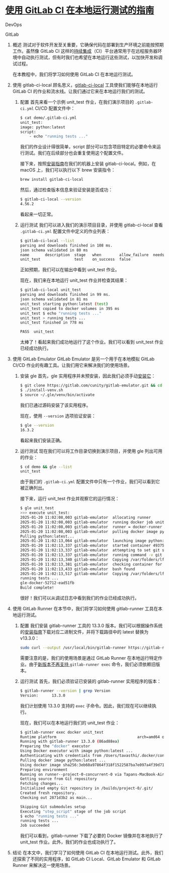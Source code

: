 # [使用 GitLab CI 在本地运行测试的指南](https://www.baeldung.com/ops/gitlab-execute-tests-locally)

DevOps

GitLab

1. 概述
    测试对于软件开发至关重要，它确保代码在部署到生产环境之前能按预期工作。虽然像 GitLab CI 这样的[持续集成](https://www.baeldung.com/cs/continuous-integration-deployment-delivery)（CI）平台通常用于在远程服务器环境中自动执行测试，但有时我们也希望在本地运行这些测试，以加快开发和调试过程。

    在本教程中，我们将学习如何使用 GitLab CI 在本地运行测试。

2. 使用 gitlab-ci-local
    顾名思义，[gitlab-ci-local](https://github.com/firecow/gitlab-ci-local) 工具使我们能够在本地运行 GitLab CI 的作业和流水线。让我们通过它来在本地运行我们的测试。

    1. 配置
        首先来看一个示例 unit_test 作业，在我们演示项目的 `.gitlab-ci.yml` CI/CD 配置文件中：

        ```bash
        $ cat demo/.gitlab-ci.yml
        unit_test:
        image: python:latest
        script:
            - echo "running tests ..."
        ```

        我们的作业设计得很简单，script 部分可以包含项目特定的必要命令来运行测试。我们在后续部分也会重复使用这个配置文件。

        接下来，按照[安装指南](https://github.com/firecow/gitlab-ci-local?tab=readme-ov-file#installation)在我们的机器上安装 gitlab-ci-local。例如，在 macOS 上，我们可以执行以下 brew 安装指令：

        ```bash
        brew install gitlab-ci-local
        ```

        然后，通过检查版本信息来验证安装是否成功：

        ```bash
        $ gitlab-ci-local --version
        4.56.2
        ```

        看起来一切正常。

    2. 运行测试
        我们可以进入我们的演示项目目录，并使用 gitlab-ci-local 查看 `.gitlab-ci.yml` 配置文件中定义的作业列表：

        ```bash
        $ gitlab-ci-local --list
        parsing and downloads finished in 108 ms.
        json schema validated in 80 ms
        name       description  stage   when        allow_failure  needs
        unit_test               test    on_success  false
        ```

        正如预期，我们可以在输出中看到 unit_test 作业。

        现在，我们来在本地运行 unit_test 作业并检查其结果：

        ```bash
        $ gitlab-ci-local unit_test
        parsing and downloads finished in 99 ms.
        json schema validated in 81 ms
        unit_test starting python:latest (test)
        unit_test copied to docker volumes in 395 ms
        unit_test $ echo "running tests ..."
        unit_test > running tests ...
        unit_test finished in 778 ms

        PASS  unit_test
        ```

        太棒了！看起来我们成功地运行了这个作业。我们可以看到 unit_test 作业已经成功执行。

3. 使用 GitLab Emulator
    GitLab Emulator 是另一个用于在本地模拟 GitLab CI/CD 作业的有趣工具。让我们用它来解决我们的使用场景。

    1. 安装 gle
        首先，gle 实用程序并未预安装，因此我们必须手动[安装它](https://gitlab.com/cunity/gitlab-emulator#emulator-installation)：

        ```bash
        $ git clone https://gitlab.com/cunity/gitlab-emulator.git && cd gitlab-emulator
        $ ./install-venv.sh
        $ source ~/.gle/venv/bin/activate
        ```

        我们已通过源码安装了该实用程序。

        现在，使用 `--version` 选项验证安装：

        ```bash
        $ gle --version
        16.3.2
        ```

        看起来我们安装正确。

    2. 运行测试
        现在我们可以将工作目录切换到演示项目，并使用 gle 列出可用的作业：

        ```bash
        $ cd demo && gle --list
        unit_test
        ```

        由于我们的 `.gitlab-ci.yml` 配置文件中只有一个作业，我们可以看到它被正确列出。

        接下来，运行 unit_test 作业并观察它的运行情况：

        ```bash
        $ gle unit_test
        >>> execute unit_test:
        2025-01-20 11:02:08,003 gitlab-emulator  allocating runner
        2025-01-20 11:02:08,003 gitlab-emulator  running docker job unit_test
        2025-01-20 11:02:08,003 gitlab-emulator  runner = docker-runner default-docker
        2025-01-20 11:02:08,003 gitlab-emulator  pulling docker image python:latest
        Pulling python:latest...
        2025-01-20 11:02:13,064 gitlab-emulator  launching image python:latest as container gle-docker-52712-ead51fb ..
        2025-01-20 11:02:13,337 gitlab-emulator  started container 49375beb611a029ffd524b2fbc4333e903495598f0c09adef77cb9e0f4f7da0c
        2025-01-20 11:02:13,337 gitlab-emulator  attempting to set git safe.directory..
        2025-01-20 11:02:13,337 gitlab-emulator  running command -v git 2>&1 >/dev/null && git config --system safe.directory '/Users/tavasthi/baeldung-gitlab/demo'
        2025-01-20 11:02:13,340 gitlab-emulator  Copying /var/folders/lf/j9rwr9p90bjf8_5cjchpgb380000gn/T/generated-gitlab-script.sh to container as /tmp/generated-gitlab-script.sh ..
        2025-01-20 11:02:13,381 gitlab-emulator  checking container for bash
        2025-01-20 11:02:13,433 gitlab-emulator  bash found
        2025-01-20 11:02:13,517 gitlab-emulator  Copying /var/folders/lf/j9rwr9p90bjf8_5cjchpgb380000gn/T/generated-gitlab-script.sh to container as /tmp/generated-gitlab-script.sh ..
        running tests ...
        gle-docker-52712-ead51fb
        Build complete!
        ```

        很好！我们可以从调试日志中看到我们的作业已经成功执行。

4. 使用 GitLab Runner
    在本节中，我们将学习如何使用 gitlab-runner 工具在本地运行测试。

    1. 配置
        我们安装 gitlab-runner 工具的 13.3.0 版本。我们可以根据操作系统的[安装指南](https://docs.gitlab.com/runner/install/)下载对应二进制文件，并将下载路径中的 latest 替换为 v13.3.0：

        ```bash
        sudo curl --output /usr/local/bin/gitlab-runner https://gitlab-runner-downloads.s3.amazonaws.com/v13.3.0/binaries/gitlab-runner-darwin-amd64
        ```

        需要注意的是，我们的使用场景是通过 GitLab Runner 在本地运行特定作业。由于[新版本不再支持 ](https://gitlab.com/gitlab-org/gitlab/-/issues/385235)`gitlab-runner exec` 命令，我们必须依赖旧版本。

    2. 运行测试
        首先，我们必须验证已安装的 gitlab-runner 实用程序的版本：

        ```bash
        $ gitlab-runner --version | grep Version
        Version:      13.3.0
        ```

        我们计划使用 13.3.0 支持的 `exec` 子命令。因此，我们现在可以继续执行。

        现在，我们可以在本地运行我们的 unit_test 作业：

        ```bash
        $ gitlab-runner exec docker unit_test
        Runtime platform                                    arch=amd64 os=darwin pid=21248 revision=86ad88ea version=13.3.0
        Running with gitlab-runner 13.3.0 (86ad88ea)
        Preparing the "docker" executor
        Using Docker executor with image python:latest ...
        Authenticating with credentials from /Users/tavasthi/.docker/config.json
        Pulling docker image python:latest ...
        Using docker image sha256:3eb60a97864f318f1522587ba7e097a4f39d715c8f8f5acb8933b30c711965a0 for python:latest ...
        Preparing environment
        Running on runner--project-0-concurrent-0 via Tapans-MacBook-Air.local...
        Getting source from Git repository
        Fetching changes...
        Initialized empty Git repository in /builds/project-0/.git/
        Created fresh repository.
        Checking out 2871d3b2 as main...

        Skipping Git submodules setup
        Executing "step_script" stage of the job script
        $ echo "running tests ..."
        running tests ...
        Job succeeded
        ```

        我们可以看到，gitlab-runner 下载了必要的 Docker 镜像并在本地执行了 unit_test 作业。此外，我们的作业也成功执行了。

5. 结论
    在本文中，我们学习了如何使用 GitLab CI 在本地运行测试。此外，我们还探索了不同的实用程序，如 GitLab CI Local、GitLab Emulator 和 GitLab Runner 来解决这一使用场景。
